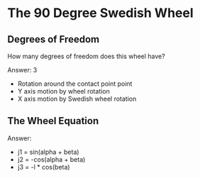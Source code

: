# The 90 Degree Swedish Wheel

## Degrees of Freedom

How many degrees of freedom does this wheel have?

Answer: 3 

- Rotation around the contact point point 
- Y axis motion by wheel rotation
- X axis motion by Swedish wheel rotation

## The Wheel Equation

Answer: 

- j1 = sin(alpha + beta)
- j2 = -cos(alpha + beta)
- j3 = -l * cos(beta)